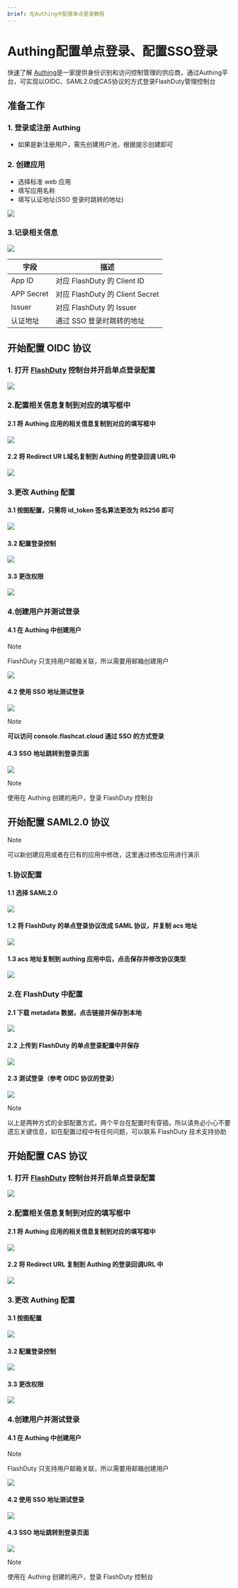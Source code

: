 ```yaml
---
brief: 在Authing中配置单点登录教程
---
```


# Authing配置单点登录、配置SSO登录

快速了解
[Authing](https://www.authing.cn/)是一家提供身份识别和访问控制管理的供应商，通过Authing平台，可实现以OIDC、SAML2.0或CAS协议的方式登录FlashDuty管理控制台

## 准备工作
### 1. 登录或注册 Authing
- 如果是新注册用户，需先创建用户池，根据提示创建即可
### 2. 创建应用
- 选择标准 web 应用
- 填写应用名称
- 填写认证地址(SSO 登录时跳转的地址)

![](https://fc.3ti.site/zh/flashduty/mixin/single_sign_on/authing/1.avif)

### 3.记录相关信息

![](https://fc.3ti.site/zh/flashduty/mixin/single_sign_on/authing/2.avif)

|字段|描述|
|---|---|
|App ID|对应 FlashDuty 的 Client ID|
|APP Secret|对应 FlashDuty 的 Client Secret|
|Issuer|对应 FlashDuty 的 Issuer|
|认证地址|通过 SSO 登录时跳转的地址|

## 开始配置 OIDC 协议
### 1. 打开 [FlashDuty](console.flashcat.cloud) 控制台并开启单点登录配置

![](https://fc.3ti.site/zh/flashduty/mixin/single_sign_on/authing/3.avif)

### 2.配置相关信息复制到对应的填写框中

#### 2.1 将 Authing 应用的相关信息复制到对应的填写框中
![](https://fc.3ti.site/zh/flashduty/mixin/single_sign_on/authing/4.avif)

#### 2.2 将 Redirect UR L域名复制到 Authing 的登录回调 URL中

![](https://fc.3ti.site/zh/flashduty/mixin/single_sign_on/authing/5.avif)

### 3.更改 Authing 配置

#### 3.1 按图配置，只需将 id_token 签名算法更改为 RS256 即可

![](https://fc.3ti.site/zh/flashduty/mixin/single_sign_on/authing/6.avif)

#### 3.2 配置登录控制

![](https://fc.3ti.site/zh/flashduty/mixin/single_sign_on/authing/7.avif)

#### 3.3 更改权限

![](https://fc.3ti.site/zh/flashduty/mixin/single_sign_on/authing/8.avif)

### 4.创建用户并测试登录

#### 4.1 在 Authing 中创建用户

> [!NOTE]
> FlashDuty 只支持用户邮箱关联，所以需要用邮箱创建用户

![](https://fc.3ti.site/zh/flashduty/mixin/single_sign_on/authing/9.avif)

#### 4.2 使用 SSO 地址测试登录

![](https://fc.3ti.site/zh/flashduty/mixin/single_sign_on/authing/10.avif)

> [!NOTE]
> **可以访问 console.flashcat.cloud 通过 SSO 的方式登录**

#### 4.3 SSO 地址跳转到登录页面

![](https://fc.3ti.site/zh/flashduty/mixin/single_sign_on/authing/11.avif)

> [!NOTE]
> 使用在 Authing 创建的用户，登录 FlashDuty 控制台

## 开始配置 SAML2.0 协议

> [!NOTE]
> 可以新创建应用或者在已有的应用中修改，这里通过修改应用进行演示

### 1.协议配置

#### 1.1 选择 SAML2.0

![](https://fc.3ti.site/zh/flashduty/mixin/single_sign_on/authing/12.avif)

#### 1.2 将 FlashDuty 的单点登录协议改成 SAML 协议，并复制 acs 地址

![](https://fc.3ti.site/zh/flashduty/mixin/single_sign_on/authing/13.avif)

#### 1.3 acs 地址复制到 authing 应用中后，点击保存并修改协议类型

![](https://fc.3ti.site/zh/flashduty/mixin/single_sign_on/authing/14.avif)

### 2.在 FlashDuty 中配置

#### 2.1 下载 metadata 数据，点击链接并保存到本地

![](https://fc.3ti.site/zh/flashduty/mixin/single_sign_on/authing/15.avif)

#### 2.2 上传到 FlashDuty 的单点登录配置中并保存

![](https://fc.3ti.site/zh/flashduty/mixin/single_sign_on/authing/16.avif)

#### 2.3 测试登录（参考 OIDC 协议的登录）
![](https://fc.3ti.site/zh/flashduty/mixin/single_sign_on/authing/11.avif)

> [!NOTE]
> 以上是两种方式的全部配置方式，两个平台在配置时有穿插，所以请务必小心不要遗忘关键信息，如在配置过程中有任何问题，可以联系 FlashDuty 技术支持协助

## 开始配置 CAS 协议
### 1. 打开 [FlashDuty](console.flashcat.cloud) 控制台并开启单点登录配置

![](https://fc.3ti.site/zh/flashduty/mixin/single_sign_on/authing/3.avif)

### 2.配置相关信息复制到对应的填写框中

#### 2.1 将 Authing 应用的相关信息复制到对应的填写框中
![](https://fc.3ti.site/zh/flashduty/mixin/single_sign_on/authing/17.avif)

#### 2.2 将 Redirect URL 复制到 Authing 的登录回调URL 中

![](https://fc.3ti.site/zh/flashduty/mixin/single_sign_on/authing/18.avif)

### 3.更改 Authing 配置

#### 3.1 按图配置

![](https://fc.3ti.site/zh/flashduty/mixin/single_sign_on/authing/19.avif)

#### 3.2 配置登录控制

![](https://fc.3ti.site/zh/flashduty/mixin/single_sign_on/authing/7.avif)

#### 3.3 更改权限

![](https://fc.3ti.site/zh/flashduty/mixin/single_sign_on/authing/8.avif)

### 4.创建用户并测试登录

#### 4.1 在 Authing 中创建用户

> [!NOTE]
> FlashDuty 只支持用户邮箱关联，所以需要用邮箱创建用户

![](https://fc.3ti.site/zh/flashduty/mixin/single_sign_on/authing/9.avif)

#### 4.2 使用 SSO 地址测试登录

![](https://fc.3ti.site/zh/flashduty/mixin/single_sign_on/authing/20.avif)

#### 4.3 SSO 地址跳转到登录页面

![](https://fc.3ti.site/zh/flashduty/mixin/single_sign_on/authing/11.avif)

> [!NOTE]
> 使用在 Authing 创建的用户，登录 FlashDuty 控制台